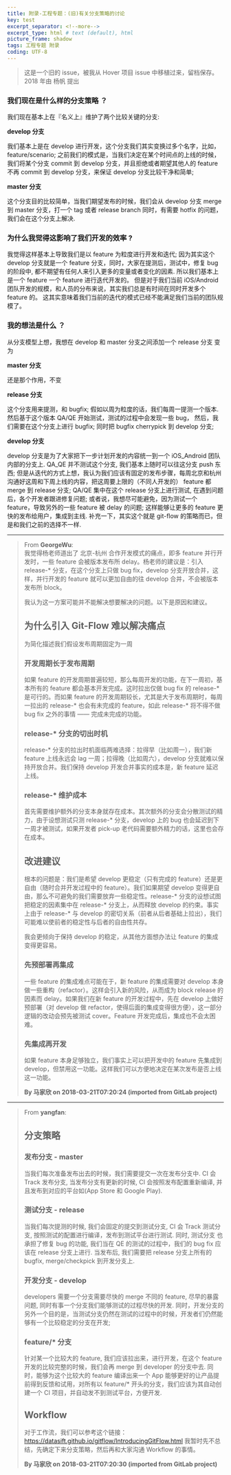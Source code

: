 ```yaml
---
title: 附录-工程专题：(旧)有关分支策略的讨论
key: test
excerpt_separator: <!--more-->
excerpt_type: html # text (default), html
picture_frame: shadow
tags: 工程专题 附录
coding: UTF-8
--- 
```

> 这是一个旧的 issue，被我从 Hover 项目 issue 中移植过来，留档保存。  
> 2018 年由 杨帆 提出  

### 我们现在是什么样的分支策略 ？

我们现在基本上在『名义上』维护了两个比较关键的分支:

**develop 分支**

我们基本上是在 develop 进行开发，这个分支我们其实变换过多个名字，比如，feature/scenario;
之前我们的模式是，当我们决定在某个时间点的上线的时候，我们将某个分支 commit 到 develop 分支，并且拒绝或者期望其他人的 feature 不再 commit 到 develop 分支，来保证 develop 分支比较干净和简单;

**master 分支**

这个分支目的比较简单，当我们期望发布的时候，我们会从 develop 分支 merge 到 master 分支，打一个 tag 或者 release branch
同时，有需要 hotfix 的问题，我们会在这个分支上解决.

### 为什么我觉得这影响了我们开发的效率 ?

我觉得这样基本上导致我们是以 feature 为粒度进行开发和迭代; 因为其实这个 develop 分支就是一个 feature 分支，同时，大家在提测后，测试中，修复 bug 的阶段中, 都不期望有任何人来引入更多的变量或者变化的因素.
所以我们基本上是一个 feature 一个 feature 进行迭代开发的。
但是对于我们当前 iOS/Android 团队开发的规模，和人员的分布来说，其实我们总是有时间在同时开发多个 feature 的。
这其实意味着我们当前的迭代的模式已经不能满足我们当前的团队规模了。

### 我的想法是什么 ？

从分支模型上想，我想在 develop 和 master 分支之间添加一个 release 分支
变为

**master 分支**

还是那个作用，不变

**release 分支**

这个分支用来提测，和 bugfix; 假如以周为粒度的话，我们每周一提测一个版本. 然后基于这个版本 QA/QE 开始测试，测试的过程中会发现一些 bug， 然后，我们需要在这个分支上进行 bugfix; 同时把 bugfix cherrypick 到 develop 分支;

**develop 分支**

develop 分支是为了大家把下一步计划开发的内容统一到一个 iOS_Android 团队内部的分支上. QA_QE 并不测试这个分支, 我们基本上随时可以往这分支 push 东西;
但是从迭代的方式上想，我认为我们应该有固定的发布步骤，每周北京和杭州沟通好这周和下周上线的内容，把这周要上限的（不同人开发的） feature 都 merge 到 release 分支;
QA/QE 集中在这个 release 分支上进行测试, 在遇到问题后，各个开发者跟进修复问题;
或者说，我想尽可能避免，因为测试一个 feature，导致另外的一些 feature 被 delay 的问题;
这样能够让更多的 feature 更快的发布给用户，集成到主线.
补充一下，其实这个就是 git-flow 的策略而已，但是和我们之前的选择不一样.

- - - -

> From **GeorgeWu**:    
> 我觉得杨老师道出了 北京-杭州 合作开发模式的痛点，即多 feature 并行开发时，一些 feature 会被版本发布所 delay。杨老师的建议是：引入 release-* 分支，在这个分支上只做 bug fix，develop 分支开放合并，这样，并行开发的 feature 就可以更加自由的往 develop 合并，不会被版本发布所 block。
>
> 我认为这一方案可能并不能解决想要解决的问题。以下是原因和建议。
>
>## 为什么引入 Git-Flow 难以解决痛点
>为简化描述我们假设发布周期固定为一周
>
>### 开发周期长于发布周期
>
>如果 feature 的开发周期普遍较短，那么每周开发的功能，在下一周初，基本所有的 feature 都会基本开发完成。这时拉出仅做 bug fix 的 release-* 是可行的。而如果 feature 的开发周期较长，尤其是大于发布周期时，每周一拉出的 release-* 也会有未完成的 feature，如此 release-* 将不得不做 bug fix 之外的事情 —— 完成未完成的功能。
>
>### release-* 分支的切出时机
>
>release-* 分支的拉出时机面临两难选择：拉得早（比如周一），我们新 feature 上线永远会 lag 一周；拉得晚（比如周六），develop 分支就难以保持开放合并。我们保持 develop 开发合并事实的成本是，新 feature 延迟上线。
>
>### release-* 维护成本
>
>首先需要维护额外的分支本身就存在成本。其次额外的分支会分散测试的精力，由于设想测试只测 release-* 分支，develop 上的 bug 也会延迟到下一周才被测试，如果开发者 pick-up 老代码需要额外精力的话，这里也会存在成本。
>
>## 改进建议
>
>根本的问题是：我们是希望 develop 更稳定（只有完成的 feature）还是更自由（随时合并开发过程中的 feature）。我们如果期望 develop 变得更自由，那么不可避免的我们需要放弃一些稳定性。release-* 分支的设想试图把稳定的因素集中在 release-* 分支上，从而释放 develop 的约束。事实上由于 release-* 与 develop 的密切关系（前者从后者基础上拉出），我们可能难以使前者的稳定性与后者的自由性共存。
>
>我会更倾向于保持 develop 的稳定，从其他方面想办法让 feature 的集成变得更容易。
>
>### 先预部署再集成
>
>一些 feature 的集成难点可能在于，新 feature 的集成需要对 develop 本身做一些重构（refactor）。这样会引入新的风险，从而成为 block release 的因素而 delay。如果我们在新 feature 的开发过程中，先在 develop 上做好预部署（对 develop 做 refactor，使得后面的集成变得很方便），这一部分逻辑的改动会预先被测试 cover。Feature 开发完成后，集成也不会太困难。
>
>### 先集成再开发
>
>如果 feature 本身足够独立，我们事实上可以把开发中的 feature 先集成到 develop，但禁用这一功能。这样我们可以方便地决定在某次发布是否上线这一功能。
>
>**By 马家欣 on 2018-03-21T07:20:24 (imported from GitLab project)**

- - - -

> From **yangfan**:  
>## 分支策略
>
>### 发布分支 - master
>
>当我们每次准备发布出去的时候，我们需要提交一次在发布分支中.
>CI 会 Track 发布分支, 当发布分支有更新的时候, CI 会按照发布配置重新编译, 并且发布到对应的平台如(App Store 和 Google Play).
>
>### 测试分支 - release
>
>当我们每次提测的时候, 我们会固定的提交到测试分支, CI 会 Track 测试分支, 按照测试的配置进行编译，发布到测试平台进行测试.
>同时, 测试分支 也承担了修复 bug 的功能, 我们当在 QE 的测试的过程中，我们的 bug fix 应该在 release 分支上进行.
>当发布后, 我们需要把 release 分支上所有的 bugfix, merge/checkpick 到开发分支上.
>
>### 开发分支 - develop
>
>developers 需要一个分支需要尽快的 merge 不同的 feature, 尽早的暴露问题, 同时有事一个分支我们能够测试的过程尽快的开发.
>同时，开发分支的另外一个目的是，当测试分支仍然在测试的过程中的时候，开发者们仍然能够有一个比较稳定的分支在开发;
>
>### feature/* 分支
>
>针对某一个比较大的 feature, 我们应该拉出来，进行开发，在这个 feature 开发的比较完整的时候，我们会再 merge 到 developer 的分支中去.
>同时，能够为这个比较大的 feature 编译出来一个 App 能够更好的让产品提前得到反馈和试用，对所有以 feature/* 开头的分支，我们应该为其自动创建一个 CI 项目，并自动发不到测试平台，方便开发.
>
>## Workflow
>对于工作流，我们可以参考这个链接： 
>https://datasift.github.io/gitflow/IntroducingGitFlow.html
>我暂时先不总结，先确定下来分支策略，然后再和大家沟通 Workflow 的事情。
>
>**By 马家欣 on 2018-03-21T07:20:30 (imported from GitLab project)**
